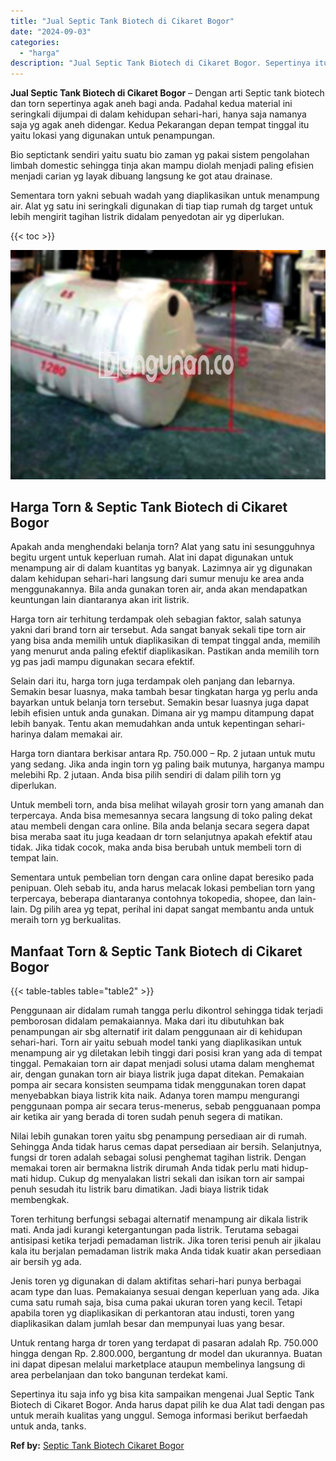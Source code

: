 ```yaml
---
title: "Jual Septic Tank Biotech di Cikaret Bogor"
date: "2024-09-03"
categories: 
  - "harga"
description: "Jual Septic Tank Biotech di Cikaret Bogor. Sepertinya itu saja info yg bisa kita sampaikan mengenai Jual Septic Tank Biotech di Cikaret Bogor. Anda harus dap..."
---
```


**Jual Septic Tank Biotech di Cikaret Bogor** – Dengan arti Septic tank biotech dan torn sepertinya agak aneh bagi anda. Padahal kedua material ini seringkali dijumpai di dalam kehidupan sehari-hari, hanya saja namanya saja yg agak aneh didengar. Kedua Pekarangan depan tempat tinggal itu yaitu lokasi yang digunakan untuk penampungan.

Bio septictank sendiri yaitu suatu bio zaman yg pakai sistem pengolahan limbah domestic sehingga tinja akan mampu diolah menjadi paling efisien menjadi carian yg layak dibuang langsung ke got atau drainase.

Sementara torn yakni sebuah wadah yang diaplikasikan untuk menampung air. Alat yg satu ini seringkali digunakan di tiap tiap rumah dg target untuk lebih mengirit tagihan listrik didalam penyedotan air yg diperlukan.

{{< toc >}}

![Jual Septic Tank Biotech di Cikaret Bogor](/images/jual-bio-septictank-04.png)

## Harga Torn & Septic Tank Biotech di Cikaret Bogor

Apakah anda menghendaki belanja torn? Alat yang satu ini sesungguhnya begitu urgent untuk keperluan rumah. Alat ini dapat digunakan untuk menampung air di dalam kuantitas yg banyak. Lazimnya air yg digunakan dalam kehidupan sehari-hari langsung dari sumur menuju ke area anda menggunakannya. Bila anda gunakan toren air, anda akan mendapatkan keuntungan lain diantaranya akan irit listrik.

Harga torn air terhitung terdampak oleh sebagian faktor, salah satunya yakni dari brand torn air tersebut. Ada sangat banyak sekali tipe torn air yang bisa anda memilih untuk diaplikasikan di tempat tinggal anda, memilih yang menurut anda paling efektif diaplikasikan. Pastikan anda memilih torn yg pas jadi mampu digunakan secara efektif.

Selain dari itu, harga torn juga terdampak oleh panjang dan lebarnya. Semakin besar luasnya, maka tambah besar tingkatan harga yg perlu anda bayarkan untuk belanja torn tersebut. Semakin besar luasnya juga dapat lebih efisien untuk anda gunakan. Dimana air yg mampu ditampung dapat lebih banyak. Tentu akan memudahkan anda untuk kepentingan sehari-harinya dalam memakai air.

Harga torn diantara berkisar antara Rp. 750.000 – Rp. 2 jutaan untuk mutu yang sedang. Jika anda ingin torn yg paling baik mutunya, harganya mampu melebihi Rp. 2 jutaan. Anda bisa pilih sendiri di dalam pilih torn yg diperlukan.

Untuk membeli torn, anda bisa melihat wilayah grosir torn yang amanah dan terpercaya. Anda bisa memesannya secara langsung di toko paling dekat atau membeli dengan cara online. Bila anda belanja secara segera dapat bisa meraba saat itu juga keadaan dr torn selanjutnya apakah efektif atau tidak. Jika tidak cocok, maka anda bisa berubah untuk membeli torn di tempat lain.

Sementara untuk pembelian torn dengan cara online dapat beresiko pada penipuan. Oleh sebab itu, anda harus melacak lokasi pembelian torn yang terpercaya, beberapa diantaranya contohnya tokopedia, shopee, dan lain-lain. Dg pilih area yg tepat, perihal ini dapat sangat membantu anda untuk meraih torn yg berkualitas.

## Manfaat Torn & Septic Tank Biotech di Cikaret Bogor

{{< table-tables table="table2" >}}

Penggunaan air didalam rumah tangga perlu dikontrol sehingga tidak terjadi pemborosan didalam pemakaiannya. Maka dari itu dibutuhkan bak penampungan air sbg alternatif irit dalam penggunaan air di kehidupan sehari-hari. Torn air yaitu sebuah model tanki yang diaplikasikan untuk menampung air yg diletakan lebih tinggi dari posisi kran yang ada di tempat tinggal. Pemakaian torn air dapat menjadi solusi utama dalam menghemat air, dengan gunakan torn air biaya listrik juga dapat ditekan. Pemakaian pompa air secara konsisten seumpama tidak menggunakan toren dapat menyebabkan biaya listrik kita naik. Adanya toren mampu mengurangi penggunaan pompa air secara terus-menerus, sebab pengguanaan pompa air ketika air yang berada di toren sudah penuh segera di matikan.

Nilai lebih gunakan toren yaitu sbg penampung persediaan air di rumah. Sehingga Anda tidak harus cemas dapat persediaan air bersih. Selanjutnya, fungsi dr toren adalah sebagai solusi penghemat tagihan listrik. Dengan memakai toren air bermakna listrik dirumah Anda tidak perlu mati hidup-mati hidup. Cukup dg menyalakan listri sekali dan isikan torn air sampai penuh sesudah itu listrik baru dimatikan. Jadi biaya listrik tidak membengkak.

Toren terhitung berfungsi sebagai alternatif menampung air dikala listrik mati. Anda jadi kurangi ketergantungan pada listrik. Terutama sebagai antisipasi ketika terjadi pemadaman listrik. Jika toren terisi penuh air jikalau kala itu berjalan pemadaman listrik maka Anda tidak kuatir akan persediaan air bersih yg ada.

Jenis toren yg digunakan di dalam aktifitas sehari-hari punya berbagai acam type dan luas. Pemakaianya sesuai dengan keperluan yang ada. Jika cuma satu rumah saja, bisa cuma pakai ukuran toren yang kecil. Tetapi apabila toren yg diaplikasikan di perkantoran atau industi, toren yang diaplikasikan dalam jumlah besar dan mempunyai luas yang besar.

Untuk rentang harga dr toren yang terdapat di pasaran adalah Rp. 750.000 hingga dengan Rp. 2.800.000, bergantung dr model dan ukurannya. Buatan ini dapat dipesan melalui marketplace ataupun membelinya langsung di area perbelanjaan dan toko bangunan terdekat kami.

Sepertinya itu saja info yg bisa kita sampaikan mengenai Jual Septic Tank Biotech di Cikaret Bogor. Anda harus dapat pilih ke dua Alat tadi dengan pas untuk meraih kualitas yang unggul. Semoga informasi berikut berfaedah untuk anda, tanks.

**Ref by:** [Septic Tank Biotech Cikaret Bogor](https://id.wikipedia.org/wiki/Septic)
